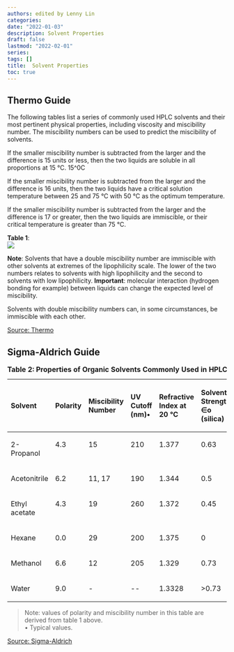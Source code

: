 ```yaml
---
authors: edited by Lenny Lin
categories: 
date: "2022-01-03"
description: Solvent Properties
draft: false
lastmod: "2022-02-01"
series: 
tags: []
title:  Solvent Properties
toc: true
---
```







<!--more-->

## Thermo Guide  

The following tables list a series of commonly used HPLC solvents and their most pertinent physical properties, including viscosity and miscibility number. The miscibility numbers can be used to predict the miscibility of solvents.  

If the smaller miscibility number is subtracted from the larger and the difference is 15 units or less, then the two liquids are soluble in all proportions at 15 °C.  15^0C

If the smaller miscibility number is subtracted from the larger and the difference is 16 units, then the two liquids have a critical solution temperature between 25 and 75 °C with 50 °C as the optimum temperature.  

If the smaller miscibility number is subtracted from the larger and the difference is 17 or greater, then the two liquids are immiscible, or their critical temperature is greater than 75 °C.  


<figcaption><b>Table 1</b>: </figcaption>
<img src = "/docs/images/Screenshot 2022-01-16 212538.png"/>

<b>Note</b>: Solvents that have a double miscibility number are immiscible with other solvents at extremes of the lipophilicity scale. The lower of the two numbers relates to solvents with high lipophilicity and the second to solvents with low lipophilicity. 
<b>Important</b>: molecular interaction (hydrogen bonding for example) between liquids can change the expected level of miscibility.

Solvents with double miscibility numbers can, in some circumstances, be immiscible with each other.


[Source: Thermo](https://assets.thermofisher.com/TFS-Assets/CMD/Product-Guides/TG-20421-HPLC-Troubleshooting-Guide-TG20421-EN.pdf)


## Sigma-Aldrich Guide  

<table style="width:100%;">
  <caption style="text-align:left", align = "top"><b>Table 2: Properties of Organic Solvents Commonly Used in HPLC</b></caption>
  <colgroup>
    <col style="width: 13%" /><col style="width: 13%" /><col style="width: 13%" /><col style="width: 13%" /><col style="width: 13%" /><col style="width: 13%" /><col style="width: 13%" />
  </colgroup>
  <thead>
  <tr style="text-align:left" class="header">
    <th><p>Solvent</p></th><th><p>Polarity</p></th><th><p>Miscibility Number</p></th><th><p>UV Cutoff (nm)•</p></th><th><p>Refractive Index at 20 °C</p></th><th><p>Solvent Strength, ∈o (silica)</p></th><th><p>Viscosity at 20 °C, cP</p></th>
  </tr>
  </thead>
  <tbody VALIGN=TOP>
    <tr class="odd">
      <td><p>2-Propanol</p></td><td><p>4.3</p></td><td><p>15</p></td><td><p>210</p></td><td><p>1.377</p></td><td><p>0.63</p></td><td><p>2.3</p></td>
    </tr>
    <tr class="even">
      <td><p>Acetonitrile</p></td><td><p>6.2</p></td><td><p>11, 17</p></td><td><p>190</p></td><td><p>1.344</p></td><td><p>0.5</p></td><td><p>0.37</p></td>
    </tr>
    <tr class="odd">
      <td><p>Ethyl acetate</p></td><td><p>4.3</p></td><td><p>19</p></td><td><p>260</p></td><td><p>1.372</p></td><td><p>0.45</p></td><td><p>0.45</p></td>
    </tr>
    <tr class="even">
      <td><p>Hexane</p></td><td><p>0.0</p></td><td><p>29</p></td><td><p>200</p></td><td><p>1.375</p></td><td><p>0</p></td><td><p>0.33</p></td>
    </tr>
    <tr class="odd">
      <td><p>Methanol</p></td><td><p>6.6</p></td><td><p>12</p></td><td><p>205</p></td><td><p>1.329</p></td><td><p>0.73</p></td><td><p>0.6</p></td>
    </tr>
    <tr class="even">
      <td><p>Water</p></td><td><p>9.0</p></td><td><p>-</p></td><td><p>--</p></td><td><p>1.3328</p></td><td><p>>0.73</p></td><td><p>1</p></td>
    </tr>
  </tbody>
</table>

> Note: values of polarity and miscibility number in this table are derived from table 1 above.  
> • Typical values. 

[Source: Sigma-Aldrich](https://www.sigmaaldrich.com/CA/en/technical-documents/technical-article/analytical-chemistry/small-molecule-hplc/hplc-troubleshooting-guide?gclid=Cj0KCQiA_8OPBhDtARIsAKQu0gYR2a-bKGOUhDIj6CVZCut9t27HPzLqFqcyZBg51Yp8La_Ecue7cw0aAkZDEALw_wcB#table3)
